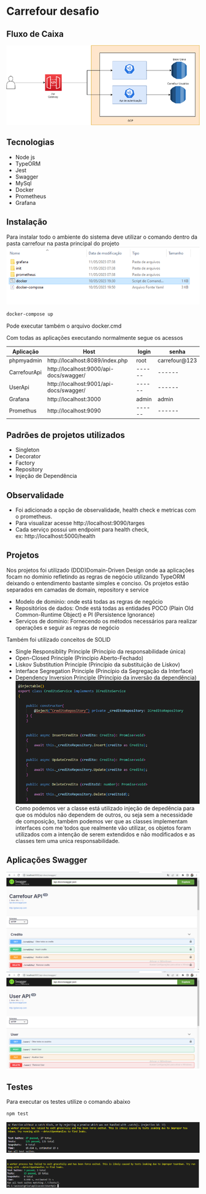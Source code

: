 # Carrefour desafio
## Fluxo de Caixa
![desenho](desenho.png)

## Tecnologias

- Node js
- TypeORM
- Jest
- Swagger
- MySql
- Docker
- Prometheus
- Grafana

## Instalação
Para instalar todo o ambiente do sistema deve utilizar o comando dentro da pasta carrefour na pasta principal do projeto
![pasta](pastas.png)
```sh
docker-compose up 
```
Pode executar também o arquivo docker.cmd

Com todas as aplicações executando normalmente segue os acessos

| Aplicação | Host |  login | senha
| ------ | ------ | ------ | ------ 
| phpmyadmin | http://localhost:8089/index.php | root | carrefour@123
| CarrefourApi | http://localhost:9000/api-docs/swagger/ | ------ | ------
| UserApi | http://localhost:9001/api-docs/swagger/ | ------ | ------
| Grafana | http://localhost:3000 | admin | admin
| Promethus | http://localhost:9090 | ------ | ------

## Padrões de projetos utilizados

- Singleton
- Decorator
- Factory
- Repository
- Injeção de Dependência 


## Observalidade
- Foi adicionado a opção de observalidade, health check e metricas com o prometheus.
- Para visualizar acesse http://localhost:9090/targes
- Cada serviço possui um endpoint para health check, ex: http://localhost:5000/health

## Projetos
Nos projetos foi utilizado (DDD)Domain-Driven Design onde aa aplicações 
focam no dominio  refletindo as regras de negócio utilizando TypeORM deixando o 
entendimento bastante simples e conciso. Os projetos estão separados em camadas 
de domain, repository e service
- Modelo de domínio:  onde está todas as regras de negócio
- Repositórios de dados:  Onde está todas as entidades POCO (Plain Old Common-Runtime Object) e PI (Persistence Ignorance) 
- Serviços de domínio: Fornecendo os métodos necessários para realizar operações e seguir as regras de negócio

Também foi utilizado conceitos de SOLID 
- Single Responsiblity Principle (Princípio da responsabilidade única)
- Open-Closed Principle (Princípio Aberto-Fechado)
- Liskov Substitution Principle (Princípio da substituição de Liskov)
- Interface Segregation Principle (Princípio da Segregação da Interface)
- Dependency Inversion Principle (Princípio da inversão da dependência)
![classe](classe.png)
Como podemos ver a classe está utilizado injeção de depedência para que os módulos não 
dependem de outros, ou seja sem a necessidade de composição, também podemos ver que as classes
implementam interfaces com me´todos que realmente vão utilizar, os objetos foram utilizados 
com a intenção de serem extendidos e não modificados e as classes tem uma unica responsabilidade.

## Aplicações Swagger
![swagger Carrefour Api](swagger1.png)
![swagger User Api](swagger2.png)



## Testes
Para executar os testes utilize o comando abaixo
```sh
npm test
```
![testes unitários Carrefour Api](test1.png)

![testes unitários User Api](test2.png)

   
   


